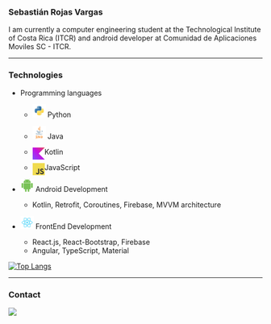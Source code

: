### Sebastián Rojas Vargas

I am currently a computer engineering student at the Technological Institute of Costa Rica (ITCR) and android developer at Comunidad de Aplicaciones Moviles SC - ITCR.

---

### Technologies

* Programming languages
    * <img alt="Python" width="26px" src="https://raw.githubusercontent.com/github/explore/80688e429a7d4ef2fca1e82350fe8e3517d3494d/topics/python/python.png" /> Python

    * <img alt="Java" width="26px" src="https://raw.githubusercontent.com/github/explore/80688e429a7d4ef2fca1e82350fe8e3517d3494d/topics/java/java.png" /> Java

    * <img align="left" alt="Kotlin" width="24px" src="https://raw.githubusercontent.com/github/explore/80688e429a7d4ef2fca1e82350fe8e3517d3494d/topics/kotlin/kotlin.png" /> Kotlin

    * <img align="left" alt="Kotlin" width="24px" src="https://raw.githubusercontent.com/github/explore/80688e429a7d4ef2fca1e82350fe8e3517d3494d/topics/javascript/javascript.png" /> JavaScript

* <img alt="Android" width="26px" src="https://raw.githubusercontent.com/github/explore/80688e429a7d4ef2fca1e82350fe8e3517d3494d/topics/android/android.png" /> Android Development

    * Kotlin, Retrofit, Coroutines, Firebase, MVVM architecture

* <img alt="Android" width="26px" src="https://raw.githubusercontent.com/github/explore/80688e429a7d4ef2fca1e82350fe8e3517d3494d/topics/react/react.png" /> FrontEnd Development

    * React.js, React-Bootstrap, Firebase
    * Angular, TypeScript, Material

[![Top Langs](https://github-readme-stats.vercel.app/api/top-langs/?username=SebastianRV26&layout=compact&theme=material-palenight)](https://github.com/SebastianRV26)

---

### Contact

<a href="https://www.linkedin.com/in/sebastian-rojas-vargas/">
<img src="https://img.shields.io/badge/LinkedIn-blue?style=flat&logo=linkedin&labelColor=blue">
</a>


